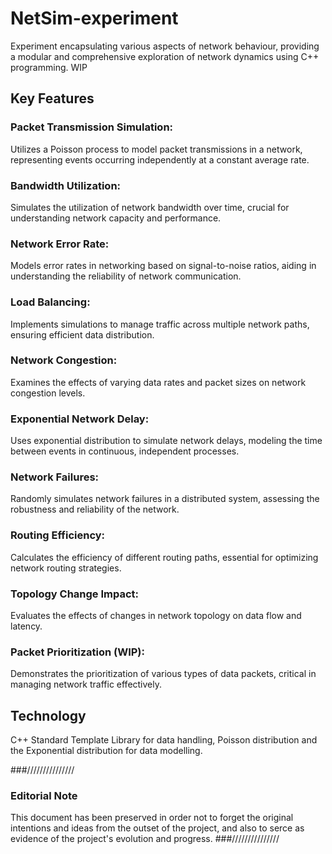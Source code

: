 # NetSim-experiment
Experiment encapsulating various aspects of network behaviour, providing a modular and comprehensive exploration of network dynamics using C++ programming. WIP


## Key Features

### Packet Transmission Simulation:
Utilizes a Poisson process to model packet transmissions in a network, representing events occurring independently at a constant average rate.

### Bandwidth Utilization:
Simulates the utilization of network bandwidth over time, crucial for understanding network capacity and performance.

### Network Error Rate:
Models error rates in networking based on signal-to-noise ratios, aiding in understanding the reliability of network communication.

### Load Balancing:
Implements simulations to manage traffic across multiple network paths, ensuring efficient data distribution.

### Network Congestion:
Examines the effects of varying data rates and packet sizes on network congestion levels.

### Exponential Network Delay:
Uses exponential distribution to simulate network delays, modeling the time between events in continuous, independent processes.

### Network Failures:
Randomly simulates network failures in a distributed system, assessing the robustness and reliability of the network.

### Routing Efficiency:
Calculates the efficiency of different routing paths, essential for optimizing network routing strategies.

### Topology Change Impact:
Evaluates the effects of changes in network topology on data flow and latency.

### Packet Prioritization (WIP):
Demonstrates the prioritization of various types of data packets, critical in managing network traffic effectively.

## Technology
C++ Standard Template Library for data handling, Poisson distribution and the Exponential distribution for data modelling.

###///////////////
### Editorial Note
This document has been preserved in order not to forget the original intentions and ideas from the outset of the project, and also to serce as evidence of the project's evolution and progress.
###///////////////
